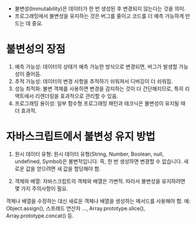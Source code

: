 * 불변성(Immutability)은 데이터가 한 번 생성된 후 변경되지 않는다는 것을 의미. 
* 프로그래밍에서 불변성을 유지하는 것은 버그를 줄이고 코드를 더 예측 가능하게 만드는 데 중요.

# 불변성의 장점

1. 예측 가능성: 데이터의 상태가 예측 가능한 방식으로 변경되면, 버그가 발생할 가능성이 줄어듬.
2. 추적 가능성: 데이터의 변경 사항을 추적하기 쉬워져서 디버깅이 더 쉬워짐.
3. 성능 최적화: 불변 객체를 사용하면 변경을 감지하는 것이 더 간단해지므로, 특히 리액트에서 리렌더링을 효과적으로 관리할 수 있음.
4. 프로그래밍 용이성: 일부 함수형 프로그래밍 패턴과 테크닉은 불변성이 유지될 때 더 효과적.

# 자바스크립트에서 불변성 유지 방법

1. 원시 데이터 유형: 원시 데이터 유형(String, Number, Boolean, null, undefined, Symbol)은 불변적입니다. 즉, 한 번 생성하면 변경할 수 없습니다. 새로운 값을 얻으려면 새 값을 할당해야 함.

2. 객체와 배열: 자바스크립트의 객체와 배열은 가변적. 따라서 불변성을 유지하려면 몇 가지 주의사항이 필요.

객체나 배열을 수정하는 대신 새로운 객체나 배열을 생성하는 메서드를 사용해야 함. 
예: Object.assign(), 스프레드 연산자 ..., Array.prototype.slice(), Array.prototype.concat() 등.